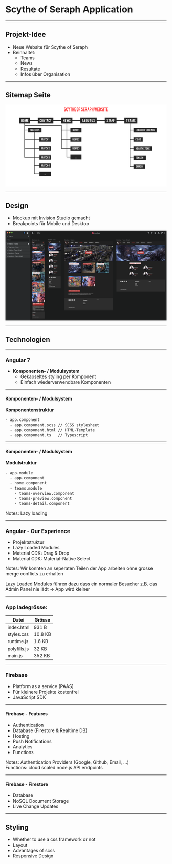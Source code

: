 # Scythe of Seraph Application

---

## Projekt-Idee

- Neue Website für Scythe of Seraph
- Beinhaltet:
  - Teams
  - News
  - Resultate
  - Infos über Organisation

----

## Sitemap Seite

<img src="./images/sitemap.png"/>

----

## Design

- Mockup mit Invision Studio gemacht
- Breakpoints für Mobile und Desktop

<img src="./images/mockup.png"/>

---

## Technologien

----

### Angular 7

- **Komponenten- / Modulsystem**
  - Gekapseltes styling per Komponent
  - Einfach wiederverwendbare Komponenten

----

#### Komponenten- / Modulsystem

**Komponentenstruktur**
```
- app.component
  - app.component.scss // SCSS stylesheet
  - app.component.html // HTML-Template
  - app.component.ts   // Typescript
```

----

#### Komponenten- / Modulsystem

**Modulstruktur**
```
- app.module
  - app.component
  - home.component
  - teams.module
    - teams-overview.component
    - teams-preview.component
    - teams-detail.component
```

Notes: Lazy loading

----

### Angular - Our Experience
- Projektstruktur
- Lazy Loaded Modules
- Material CDK: Drag & Drop
- Material CDK: Material-Native Select

Notes: Wir konnten an seperaten Teilen der App arbeiten ohne grosse merge conflicts zu erhalten

Lazy Loaded Modules führen dazu dass ein normaler Besucher z.B. das Admin Panel nie lädt   -> App wird kleiner

----

### App ladegrösse:

| Datei        | Grösse  |
| ------------ | ------- |
| index.html   |   931 B |
| styles.css   | 10.8 KB |
| runtime.js   |  1.6 KB |
| polyfills.js |   32 KB |
| main.js      |  352 KB |

----

### Firebase
- Platform as a service (PAAS)
- Für kleinere Projekte kostenfrei
- JavaScript SDK

----

#### Firebase - Features
- Authentication
- Database (Firestore & Realtime DB)
- Hosting
- Push Notifications
- Analytics
- Functions

Notes: Authentication Providers (Google, Github, Email, ...)  
Functions: cloud scaled node.js API endpoints

----

#### Firebase - Firestore
- Database
- NoSQL Document Storage
- Live Change Updates

---

## Styling

- Whether to use a css framework or not
- Layout
- Advantages of scss
- Responsive Design